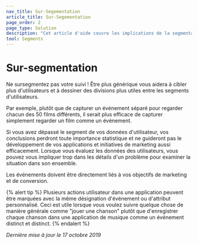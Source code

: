 ```yaml
---
nav_title: Sur-Segementation
article_title: Sur-Segementation
page_order: 2
page_type: Solution
description: "Cet article d'aide couvre les implications de la segmentation excessive de vos utilisateurs."
tool: Segments
---
```


# Sur-segmentation

Ne sursegmentez pas votre suivi ! Être plus générique vous aidera à cibler plus d'utilisateurs et à dessiner des divisions plus utiles entre les segments d'utilisateurs.

Par exemple, plutôt que de capturer un événement séparé pour regarder chacun des 50 films différents, il serait plus efficace de capturer simplement regarder un film comme un événement.

Si vous avez dépassé le segment de vos données d'utilisateur, vos conclusions perdront toute importance statistique et ne guideront pas le développement de vos applications et initiatives de marketing aussi efficacement. Lorsque vous évaluez les données des utilisateurs, vous pouvez vous impliquer trop dans les détails d'un problème pour examiner la situation dans son ensemble.

Les événements doivent être directement liés à vos objectifs de marketing et de conversion.

{% alert tip %}
Plusieurs actions utilisateur dans une application peuvent être marquées avec la même désignation d'événement ou d'attribut personnalisé. Ceci est utile lorsque vous voulez suivre quelque chose de manière générale comme "jouer une chanson" plutôt que d'enregistrer chaque chanson dans une application de musique comme un événement distinct et distinct.
{% endalert %}

_Dernière mise à jour le 17 octobre 2019_